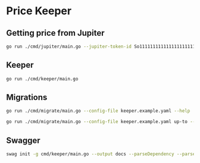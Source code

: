 # Price Keeper

## Getting price from Jupiter

```bash
go run ./cmd/jupiter/main.go --jupiter-token-id So11111111111111111111111111111111111111112
```

## Keeper

```bash
go run ./cmd/keeper/main.go
```

## Migrations

```bash
go run ./cmd/migrate/main.go --config-file keeper.example.yaml --help
```

```bash
go run ./cmd/migrate/main.go --config-file keeper.example.yaml up-to --help
```

## Swagger

```bash
swag init -g cmd/keeper/main.go --output docs --parseDependency --parseInternal
```

